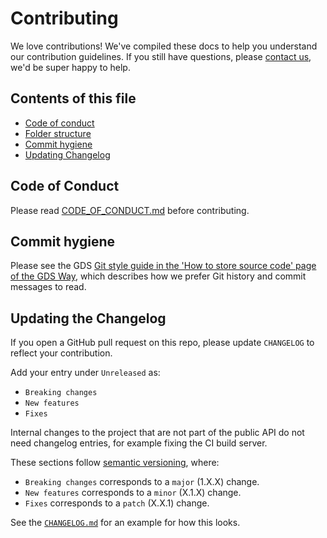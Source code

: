 # Contributing
We love contributions! We've compiled these docs to help you understand our contribution guidelines. If you still have questions, please [contact us](mailto:analytics-unit@nhsx.nhs.uk), we'd be super happy to help.

## Contents of this file

- [Code of conduct](#code-of-conduct)
- [Folder structure](#folder-structure)
- [Commit hygiene](#commit-hygiene)
- [Updating Changelog](#updating-changelog)


## Code of Conduct
Please read [CODE_OF_CONDUCT.md](./CODE_OF_CONDUCT.md) before contributing.


## Commit hygiene
Please see the GDS [Git style guide in the 'How to store source code' page of the GDS Way](https://gds-way.cloudapps.digital/standards/source-code.html#commit-messages), which describes how we prefer Git history and commit messages to read.

## Updating the Changelog
If you open a GitHub pull request on this repo, please update `CHANGELOG` to reflect your contribution.

Add your entry under `Unreleased` as:
- `Breaking changes`
- `New features`
- `Fixes`

Internal changes to the project that are not part of the public API do not need changelog entries, for example fixing the CI build server.

These sections follow [semantic versioning](https://semver.org/spec/v2.0.0.html), where:

- `Breaking changes` corresponds to a `major` (1.X.X) change.
- `New features` corresponds to a `minor` (X.1.X) change.
- `Fixes` corresponds to a `patch` (X.X.1) change.

See the [`CHANGELOG.md`](./CHANGELOG.md) for an example for how this looks.
